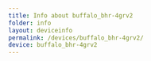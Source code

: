 ```yaml
---
title: Info about buffalo_bhr-4grv2
folder: info
layout: deviceinfo
permalink: /devices/buffalo_bhr-4grv2/
device: buffalo_bhr-4grv2
---
```

